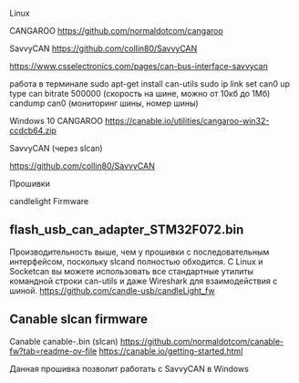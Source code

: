 Linux

CANGAROO
https://github.com/normaldotcom/cangaroo

SavvyCAN
https://github.com/collin80/SavvyCAN

https://www.csselectronics.com/pages/can-bus-interface-savvycan



работа в терминале
sudo apt-get install can-utils
sudo ip link set can0 up type can bitrate 500000 (скорость на шине, можно от 10кб до 1Мб)
candump can0 (мониторинг шины, номер шины)




Windows 10
CANGAROO
https://canable.io/utilities/cangaroo-win32-ccdcb64.zip

SavvyCAN (через slcan)

https://github.com/collin80/SavvyCAN




Прошивки


candlelight Firmware

flash_usb_can_adapter_STM32F072.bin
-----------------------

Производительность выше, чем у прошивки с последовательным интерфейсом, поскольку slcand полностью обходится. 
С Linux и Socketcan вы можете использовать все стандартные утилиты командной строки can-utils и даже Wireshark для взаимодействия с шиной. 
https://github.com/candle-usb/candleLight_fw


Canable slcan firmware
-----------------------

Canable canable-.bin (slcan)
https://github.com/normaldotcom/canable-fw?tab=readme-ov-file
https://canable.io/getting-started.html

Данная прошивка позволит работать c SavvyCAN в Windows

